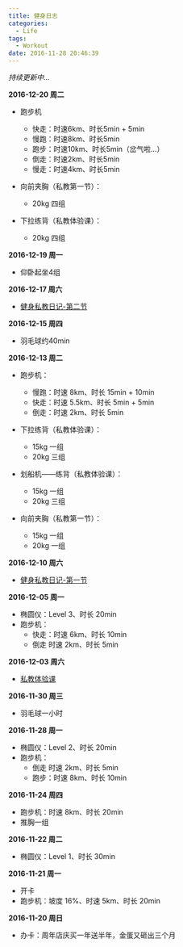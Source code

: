 ```yaml
---
title: 健身日志
categories:
  - Life
tags:
  - Workout
date: 2016-11-28 20:46:39
---
```


*持续更新中...*	

**2016-12-20 周二**

* 跑步机
	* 快走：时速6km、时长5min + 5min
	* 慢跑：时速8km、时长5min
	* 跑步：时速10km、时长5min（岔气啦...）	
	* 倒走：时速2km、时长5min 
	* 慢走：时速4km、时长5min

* 向前夹胸（私教第一节）：
	* 20kg 四组


* 下拉练背（私教体验课）：
	* 20kg 四组 

**2016-12-19 周一**

* 仰卧起坐4组

<!-- more -->

**2016-12-17 周六**

* [健身私教日记-第二节](https://hertzwang.github.io/WorkoutLesson02.html)

**2016-12-15 周四**

* 羽毛球约40min

**2016-12-13 周二**

* 跑步机：
	* 慢跑：时速 8km、时长 15min + 10min
	* 快走：时速 5.5km、时长 5min + 5min
	* 倒走：时速 2km、时长 5min

* 下拉练背（私教体验课）：
	* 15kg 一组
	* 20kg 三组
	
* 划船机——练背（私教体验课）：
	* 15kg 一组
	* 20kg 三组
	
* 向前夹胸（私教第一节）：
	* 15kg 一组
	* 20kg 一组	


**2016-12-10 周六**

* [健身私教日记-第一节](https://hertzwang.github.io/WorkoutLesson01.html)


**2016-12-05 周一**

* 椭圆仪：Level 3、时长 20min
* 跑步机：
	* 快走：时速 6km、时长 10min
	* 倒走 时速 2km、时长 5min

**2016-12-03 周六**

* [私教体验课](https://hertzwang.github.io/WorkoutLesson00.html)


**2016-11-30 周三**

* 羽毛球一小时

**2016-11-28 周一**

* 椭圆仪：Level 2、时长 20min
* 跑步机：
	* 倒走 时速 2km、时长 5min
	* 跑步：时速 8km、时长 10min

**2016-11-24 周四**

* 跑步机：时速 8km、时长 20min
* 推胸一组

**2016-11-22 周二**

* 椭圆仪：Level 1、时长 30min 

**2016-11-21 周一**

* 开卡
* 跑步机：坡度 16%、时速 5km、时长 20min

**2016-11-20 周日**

* 办卡：周年店庆买一年送半年，金蛋又砸出三个月

